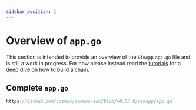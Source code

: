 ```yaml
---
sidebar_position: 1
---
```


# Overview of `app.go`

This section is intended to provide an overview of the `SimApp` `app.go` file and is still a work in progress.
For now please instead read the [tutorials](https://tutorials.cosmos.network) for a deep dive on how to build a chain.

## Complete `app.go`

```go reference
https://github.com/cosmos/cosmos-sdk/blob/v0.53.0/simapp/app.go
```
